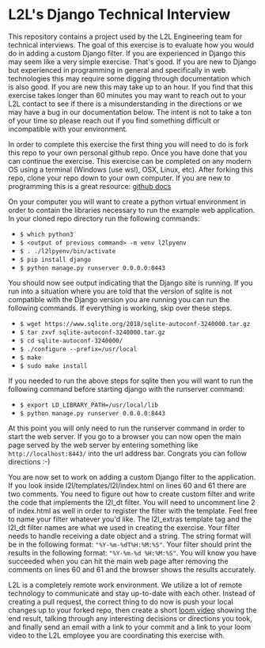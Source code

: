 # L2L's Django Technical Interview

This repository contains a project used by the L2L Engineering team for technical interviews. The goal of this exercise 
is to evaluate how you would do in adding a custom Django filter. If you are experienced in Django this may seem like a
very simple exercise. That's good. If you are new to Django but experienced in programming in general and specifically in web 
technologies this may require some digging through documentation which is also good. If you are new this may take up to 
an hour. If you find that this exercise takes longer than 60 minutes you may want to reach out to your L2L contact to 
see if there is a misunderstanding in the directions or we may have a bug in our documentation below. The intent is not
to take a ton of your time so please reach out if you find something difficult or incompatible with your environment.

In order to complete this exercise the first thing you will need to do is fork this repo to your own personal github 
repo. Once you have done that you can continue the exercise. This exercise can be completed on any modern OS using a 
terminal (Windows (use wsl), OSX, Linux, etc). After forking this repo, clone your repo down to your own computer. If 
you are new to programming this is a great resource: 
[github docs](https://docs.github.com/en/github/creating-cloning-and-archiving-repositories/cloning-a-repository "github docs")

On your computer you will want to create a python virtual environment in order to contain the libraries necessary to 
run the example web application. In your cloned repo directory run the following commands:
- `$ which python3`
- `$ <output of previous command> -m venv l2lpyenv`
- `$ . ./l2lpyenv/bin/activate`
- `$ pip install django`
- `$ python manage.py runserver 0.0.0.0:8443`

You should now see output indicating that the Django site is running. If you run into a situation where you are told 
that the version of sqlite is not compatible with the Django version you are running you can run the following 
commands. If everything is working, skip over these steps.
- `$ wget https://www.sqlite.org/2018/sqlite-autoconf-3240000.tar.gz`
- `$ tar zxvf sqlite-autoconf-3240000.tar.gz`
- `$ cd sqlite-autoconf-3240000/`
- `$ ./configure --prefix=/usr/local`
- `$ make`
- `$ sudo make install`

If you needed to run the above steps for sqlite then you will want to run the following command before starting django 
with the runserver command:
- `$ export LD_LIBRARY_PATH=/usr/local/lib`
- `$ python manage.py runserver 0.0.0.0:8443`

At this point you will only need to run the runserver command in order to start the web server. If you go to a browser 
you can now open the main page served by the web server by entering something like `http://localhost:8443/` into the 
url address bar. Congrats you can follow directions :-)

You are now set to work on adding a custom Django filter to the application. If you look inside 
l2l/templates/l2l/index.html on lines 60 and 61 there are two comments. You need to figure out how to create custom 
filter and write the code that implements the l2l_dt filter. You will need to uncomment line 2 of index.html as well in
order to register the filter with the template. Feel free to name your filter whatever you'd like. The l2l_extras 
template tag and the l2l_dt filter names are what we used in creating the exercise. Your filter needs to handle receiving a date object and a 
string. The string format will be in the following format: `"%Y-%m-%dT%H:%M:%S"`. Your filter should print the results 
in the following format: `"%Y-%m-%d %H:%M:%S"`. You will know you have succeeded when you can hit the main web page 
after removing the comments on lines 60 and 61 and the browser shows the results accurately.

L2L is a completely remote work environment. We utilize a lot of remote technology to communicate and stay up-to-date 
with each other. Instead of creating a pull request, the correct thing to do now is push your local changes up to your 
forked repo, then create a short [loom video](https://www.loom.com/ "loom video") showing the end result, talking 
through any interesting decisions or directions you took, and finally send an email with a link to your commit and a 
link to your loom video to the L2L employee you are coordinating this exercise with.
